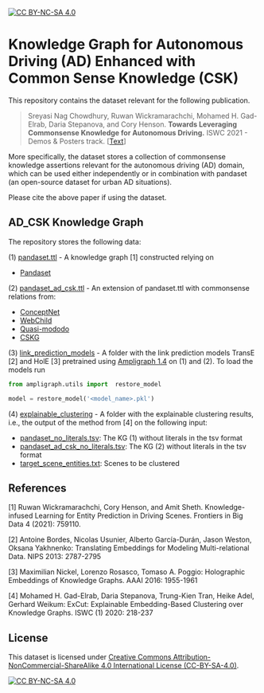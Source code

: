 [![CC BY-NC-SA 4.0][cc-by-nc-sa-shield]][cc-by-nc-sa]

<!---

    Copyright (c) 2022 Robert Bosch GmbH and its subsidiaries.

-->

# Knowledge Graph for Autonomous Driving (AD) Enhanced with Common Sense Knowledge (CSK)

This repository contains the dataset relevant for the following publication.

> Sreyasi Nag Chowdhury, Ruwan Wickramarachchi, Mohamed H. Gad-Elrab, Daria Stepanova, and Cory Henson.
> **Towards Leveraging Commonsense Knowledge for Autonomous Driving.** ISWC 2021 - Demos & Posters track. [[Text](http://ceur-ws.org/Vol-2980/paper396.pdf)]

More specifically, the dataset stores a collection of commonsense knowledge assertions relevant for the autonomous driving (AD) domain, which can be used either independently or in combination with pandaset (an open-source dataset for urban AD situations). 

Please cite the above paper if using the dataset.

## AD_CSK Knowledge Graph

The repository stores the following data:

(1) [pandaset.ttl](pandaset.ttl) - A knowledge graph [1] constructed relying on
- [Pandaset](https://scale.com/open-datasets/pandaset)
 
(2) [pandaset_ad_csk.ttl](pandaset_ad_csk.ttl) - An extension of pandaset.ttl with commonsense relations from:
- [ConceptNet](https://github.com/commonsense/conceptnet)
- [WebChild](https://www.mpi-inf.mpg.de/departments/databases-and-information-systems/research/yago-naga/commonsense/webchild/)
- [Quasi-mododo](https://github.com/Aunsiels/CSK)
- [CSKG](https://github.com/usc-isi-i2/cskg) 

(3) [link_prediction_models](link_prediction_models) - A folder with the link prediction models TransE [2] and HolE [3] pretrained using [Ampligraph 1.4](https://github.com/Accenture/AmpliGraph/) on (1) and (2).
To load the models run 
```python
from ampligraph.utils import  restore_model

model = restore_model('<model_name>.pkl')
```

(4) [explainable_clustering](explainable_clustering) - A folder with the explainable clustering results, i.e., the output of the method from [4] on the following input:
- [pandaset_no_literals.tsv](explainable_clustering/input/pandaset_no_literals.tsv): The KG (1) without literals in the tsv format
- [pandaset_ad_csk_no_literals.tsv](explainable_clustering/input/pandaset_ad_csk_no_literals.tsv): The KG (2) without literals in the tsv format
- [target_scene_entities.txt](explainable_clustering/input/target_scene_entities.txt): Scenes to be clustered


## References

[1] Ruwan Wickramarachchi, Cory Henson, and Amit Sheth. Knowledge-infused Learning for Entity Prediction in Driving Scenes. Frontiers in Big Data 4 (2021): 759110.

[2] Antoine Bordes, Nicolas Usunier, Alberto García-Durán, Jason Weston, Oksana Yakhnenko:
Translating Embeddings for Modeling Multi-relational Data. NIPS 2013: 2787-2795

[3] Maximilian Nickel, Lorenzo Rosasco, Tomaso A. Poggio:
Holographic Embeddings of Knowledge Graphs. AAAI 2016: 1955-1961

[4] Mohamed H. Gad-Elrab, Daria Stepanova, Trung-Kien Tran, Heike Adel, Gerhard Weikum:
ExCut: Explainable Embedding-Based Clustering over Knowledge Graphs. ISWC (1) 2020: 218-237

## License
This dataset is licensed under [Creative Commons Attribution-NonCommercial-ShareAlike 4.0 International License (CC-BY-SA-4.0)][cc-by-nc-sa].

[![CC BY-NC-SA 4.0][cc-by-nc-sa-image]][cc-by-nc-sa]

[cc-by-nc-sa]: http://creativecommons.org/licenses/by-nc-sa/4.0/
[cc-by-nc-sa-image]: https://licensebuttons.net/l/by-nc-sa/4.0/88x31.png
[cc-by-nc-sa-shield]: https://img.shields.io/badge/License-CC%20BY--NC--SA%204.0-lightgrey.svg
